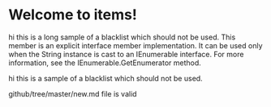 # Welcome to items!


hi this is a long sample of a blacklist which should not be used. This member is an explicit interface member implementation. It can be used only when the String instance is cast to an IEnumerable interface. For more information, see the IEnumerable.GetEnumerator method.


hi this is a sample of a blacklist which should not be used.

github/tree/master/new.md file is valid
